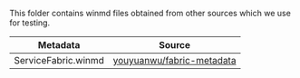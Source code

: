 This folder contains winmd files obtained from other sources which we use for testing.

Metadata | Source
--|--
ServiceFabric.winmd | [youyuanwu/fabric-metadata](https://github.com/youyuanwu/fabric-metadata/raw/a1bcca6ad6f6a772c9e5ff4bdba80ae5e5f24cfc/.windows/winmd/ServiceFabric.winmd)
